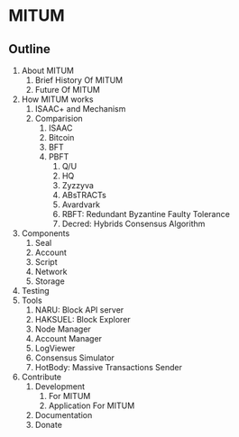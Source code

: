 # MITUM

## Outline

1. About MITUM
    1. Brief History Of MITUM
    1. Future Of MITUM
1. How MITUM works
    1. ISAAC+ and Mechanism
    1. Comparision
        1. ISAAC
        1. Bitcoin
        1. BFT
        1. PBFT
            1. Q/U
            1. HQ
            1. Zyzzyva
            1. ABsTRACTs
            1. Avardvark
            1. RBFT: Redundant Byzantine Faulty Tolerance
            1. Decred: Hybrids Consensus Algorithm
1. Components
    1. Seal
    1. Account
    1. Script
    1. Network
    1. Storage
1. Testing
1. Tools
    1. NARU: Block API server
    1. HAKSUEL: Block Explorer
    1. Node Manager
    1. Account Manager
    1. LogViewer
    1. Consensus Simulator
    1. HotBody: Massive Transactions Sender
1. Contribute
    1. Development
        1. For MITUM
        1. Application For MITUM
    1. Documentation
    1. Donate
